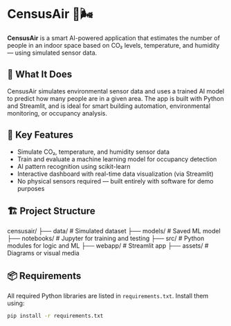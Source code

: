 # CensusAir 🧠🌬️

**CensusAir** is a smart AI-powered application that estimates the number of people in an indoor space based on CO₂ levels, temperature, and humidity — using simulated sensor data.

## 🌟 What It Does

CensusAir simulates environmental sensor data and uses a trained AI model to predict how many people are in a given area. The app is built with Python and Streamlit, and is ideal for smart building automation, environmental monitoring, or occupancy analysis.

## 🚀 Key Features

- Simulate CO₂, temperature, and humidity sensor data
- Train and evaluate a machine learning model for occupancy detection
- AI pattern recognition using scikit-learn
- Interactive dashboard with real-time data visualization (via Streamlit)
- No physical sensors required — built entirely with software for demo purposes

## 🏗️ Project Structure

censusair/
├── data/ # Simulated dataset
├── models/ # Saved ML model
├── notebooks/ # Jupyter for training and testing
├── src/ # Python modules for logic and ML
├── webapp/ # Streamlit app
├── assets/ # Diagrams or visual media


## 📦 Requirements

All required Python libraries are listed in `requirements.txt`. Install them using:

```bash
pip install -r requirements.txt
```

